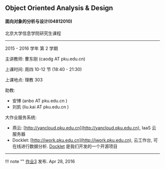 ## Object Oriented Analysis & Design

#### 面向对象的分析与设计(04812010)

北京大学信息学院研究生课程

----

2015 - 2016 学年 第 2 学期


主讲教师: 曹东刚 (caodg AT pku.edu.cn)

上课时间: 周四 10-12 节 (18:40 - 21:30)

上课地点: 理教 303

助教:

- 安博 (anbo AT pku.edu.cn )
- 刘凯 (liu.kai AT pku.edu.cn )

大作业服务系统:

- 燕云: [http://yancloud.pku.edu.cn](http://yancloud.pku.edu.cn), IaaS 云服务器
- Docklet: [http://iwork.pku.edu.cn](http://iwork.pku.edu.cn), 云工作台, 可在线进行数据分析. [Docklet](http://docklet.unias.org) 是我们开发的一个开源项目

----

<!--
[作业1 分配结果发布](hw1-pair.md) . Mar 17, 2016
[作业2 发布](hw.md#作业2). Mar 17, 2016
[作业2](hw2.md) 发布. Apr 14, 2016
[大作业](hw.md#大作业) 发布. Mar 31, 2016
    技术报告报名截止: 2016年4月10日23:55分, 详见[这里](hw-proj.md)。
    大作业开始确定题目，每个题目限20人选。详见[这里](hw-proj.md)。
-->

!!! note ""
    [作业3](hw3.md) 发布. Apr 28, 2016


